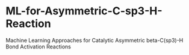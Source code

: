 # ML-for-Asymmetric-C-sp3-H-Reaction
Machine Learning Approaches for Catalytic Asymmetric beta-C(sp3)-H Bond Activation Reactions
